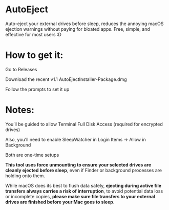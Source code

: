# AutoEject
Auto-eject your external drives before sleep, reduces the annoying macOS ejection warnings without paying for bloated apps. Free, simple, and effective for most users :D

# How to get it:

Go to Releases

Download the recent v1.1 AutoEjectInstaller-Package.dmg

Follow the prompts to set it up

# Notes:
You’ll be guided to allow Terminal Full Disk Access (required for encrypted drives)

Also, you’ll need to enable SleepWatcher in Login Items → Allow in Background

Both are one-time setups



**This tool uses force unmounting to ensure your selected drives are cleanly ejected before sleep**, even if Finder or background processes are holding onto them.

While macOS does its best to flush data safely, **ejecting during active file transfers always carries a risk of interruption**, to avoid potential data loss or incomplete copies, **please make sure file transfers to your external drives are finished before your Mac goes to sleep.**
